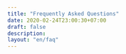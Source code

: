 ```yaml
---
title: "Frequently Asked Questions"
date: 2020-02-24T23:00:30+07:00
draft: false
description: 
layout: "en/faq"
---
```


